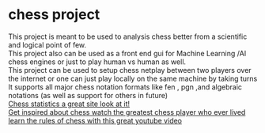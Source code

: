 # chess project
This project is meant to be used to analysis chess better from a scientific and logical point of few. <br>
This project also can be used as a front end gui for Machine Learning /AI chess engines or just to play human vs human as well.
<br>
This project can be used to setup chess netplay between two players over the internet or one can just play locally on the same machine by taking turns
<br>
It supports all major chess notation formats like fen , pgn ,and algebraic notations (as well as support for others in future)
<br>
<a href="https://wismuth.com/chess/statistics-games.html">Chess statistics a great site look at it! </a>
<br>
<a href="https://www.imdb.com/video/vi1655243033?playlistId=tt0379296">Get inspired about chess watch the greatest chess player who ever lived</a>
<br>
<a href="https://www.youtube.com/watch?v=SM2fcenx7KU">learn the rules of chess with this great youtube video</a>
<br>
